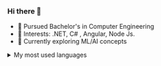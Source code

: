 ### Hi there 👋
  
- 🌱 Pursued Bachelor's in Computer Engineering
- 📖 Interests: .NET, C# , Angular, Node Js. 
- 🔭 Currently exploring ML/AI concepts 




<details>
  <summary>My most used languages</summary>
  
  <img src="https://github-readme-stats.vercel.app/api/top-langs/?username=anjanasubhash23&count_private=false&theme=react&hide_border=1" />
</details>
